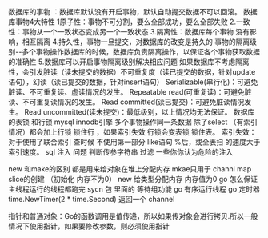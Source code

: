 数据库的事物 ：数据库默认没有开启事物，默认自动提交数据不可以回滚。
数据库事物4大特性 
1原子性：事物不可分割，要么全部成功，要么全部失败
2.一致性：事物从一个一致状态变成另一个一致状态
3.隔离性：数据库每个事物 没有影响，相互隔离
4.持久性，事物一旦提交，对数据库的改变是持久的
事物的隔离级别--多个事物操作数据库的时候，数据库负责隔离操作，以保证各个事物获取数据的准确性
5.数据库可以开启事物隔离级别解决相应问题   如果数据库不考虑隔离性，会引发脏读（读未提交的数据）不可重复度（读已提交的数据，针对update语句），幻读（读已提交的数据，针对insert语句）
Serializable(串行化)：可避免脏读、不可重复读、虚读情况的发生。
Repeatable read(可重复读)：可避免脏读、不可重复读情况的发生。
Read committed(读已提交)：可避免脏读情况发生。
Read uncommitted(读未提交)：最低级别，以上情况均无法保证。
数据库的表锁 和行锁
mysql innodb引擎 多个事物操作同一条数据 除了select  （有索引情况）都会加上行锁 锁住行  ，如果索引失效 行锁会变表锁 锁住表。
索引失效：对于使用了联合索引 查时候 不使用第一部分  like语句 %后，或全表扫 的速度大于索引速度。
sql 注入 问题  判断传参字符串 过滤 一些你你认为危险的注入

new 和make的区别 都是用来给对象在堆上分配内存  mkae只用于 channl map slice的创建 
（初始化 内存不为0） new 给类型分配内存 内存值为0
go 怎么保证主线程运行的线程都跑完  sycn 包 里面的 等待组功能
go 有序运行线程
go 定时器 time.NewTimer(2 * time.Second) 返回一个 channel

指针和普通对象：Go的函数调用是值传递，所以如果传对象会进行拷贝.所以一般情况下使用指针，如果要修改参数，则必须使用指针